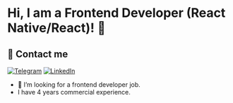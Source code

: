 # Hi, I am a Frontend Developer (React Native/React)! 👋

## 🔗 Contact me

[![Telegram](https://img.shields.io/badge/-Telegram-090909?style=for-the-badge&logo=telegram&logoColor=27A0D9)](https://t.me/klichg0ky)
[![LinkedIn](https://img.shields.io/badge/-LinkedIn-090909?style=for-the-badge&logo=linkedin&logoColor=007BB6)](https://www.linkedin.com/in/akylbek-temirbekov-631104177/)


- :mag_right: I’m looking for a frontend developer job.
- I have 4 years commercial experience.
<!--
**klichg0ky/klichg0ky** is a ✨ _special_ ✨ repository because its `README.md` (this file) appears on your GitHub profile.

Here are some ideas to get you started:

- 🔭 I’m currently working on ...
- 🌱 I’m currently learning ...
- 👯 I’m looking to collaborate on ...
- 🤔 I’m looking for help with ...
- 💬 Ask me about ...
- 📫 How to reach me: ...
- 😄 Pronouns: ...
- ⚡ Fun fact: ...
-->
